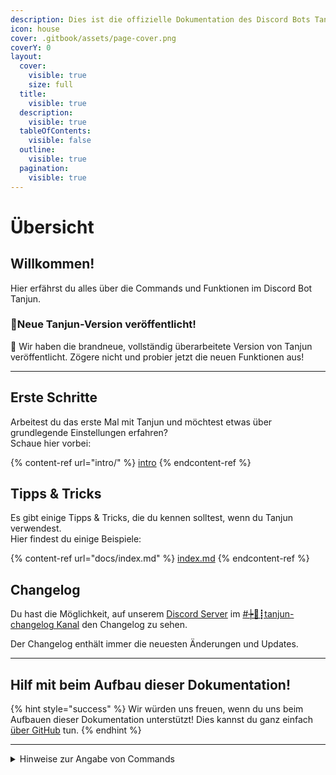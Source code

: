 ```yaml
---
description: Dies ist die offizielle Dokumentation des Discord Bots Tanjun.
icon: house
cover: .gitbook/assets/page-cover.png
coverY: 0
layout:
  cover:
    visible: true
    size: full
  title:
    visible: true
  description:
    visible: true
  tableOfContents:
    visible: false
  outline:
    visible: true
  pagination:
    visible: true
---
```


# Übersicht

## Willkommen! <a href="#a1" id="a1"></a>

Hier erfährst du alles über die Commands und Funktionen im Discord Bot Tanjun.

### 🎉Neue Tanjun-Version veröffentlicht!

💫 Wir haben die brandneue, vollständig überarbeitete Version von Tanjun veröffentlicht. Zögere nicht und probier jetzt die neuen Funktionen aus!

***

## Erste Schritte <a href="#a2" id="a2"></a>

Arbeitest du das erste Mal mit Tanjun und möchtest etwas über grundlegende Einstellungen erfahren?\
Schaue hier vorbei:

{% content-ref url="intro/" %}
[intro](intro/)
{% endcontent-ref %}

## Tipps & Tricks <a href="#a3" id="a3"></a>

Es gibt einige Tipps & Tricks, die du kennen solltest, wenn du Tanjun verwendest.\
Hier findest du einige Beispiele:

{% content-ref url="docs/index.md" %}
[index.md](docs/index.md)
{% endcontent-ref %}

## Changelog <a href="#a4" id="a4"></a>

Du hast die Möglichkeit, auf unserem [Discord Server](https://discord.arion2000.xyz) im [#┾🦆┋tanjun-changelog Kanal](https://discord.com/channels/831161440705839124/1098902476708642816) den Changelog zu sehen.

Der Changelog enthält immer die neuesten Änderungen und Updates.

***

## Hilf mit beim Aufbau dieser Dokumentation! <a href="#a5" id="a5"></a>

{% hint style="success" %}
Wir würden uns freuen, wenn du uns beim Aufbauen dieser Dokumentation unterstützt! Dies kannst du ganz einfach [über GitHub](https://github.com/TanjunBot/Tanjun-Dokumentation) tun.
{% endhint %}

***

<details>

<summary>Hinweise zur Angabe von Commands</summary>

Wenn wir Commands angeben, dann sind oft Elemente enthalten, die du durch etwas ersetzen musst. Wir geben diese Fälle wie folgt an:

<pre><code><strong>/commandname &#x3C;Erforderliches Argument> [Optionales Argument]
</strong></code></pre>

Die Zeichen `<`, `>`, `[` und `]` weisen wie im Beispiel auf erforderliche und optionale Argumente hin, die du an dieser Stelle selbst einsetzen musst.

</details>
